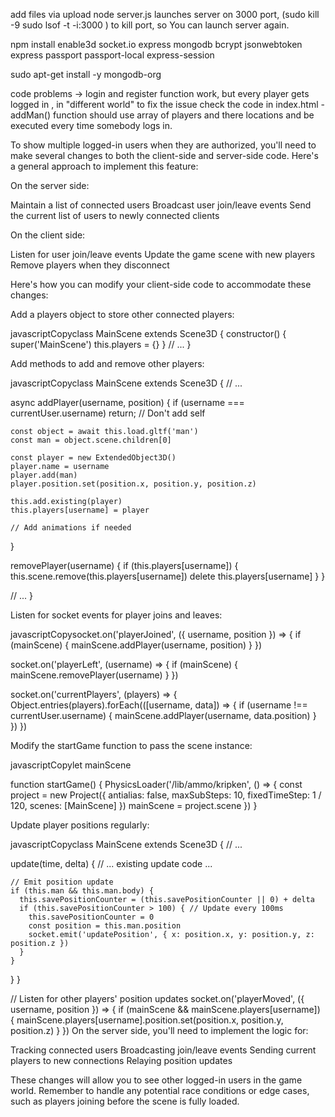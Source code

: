 add files via upload node server.js launches server on 3000 port, (sudo kill -9 sudo lsof -t -i:3000 ) to kill port, so You can launch server again.

npm install enable3d socket.io express mongodb bcrypt jsonwebtoken express passport passport-local express-session

sudo apt-get install -y mongodb-org

code problems -> login and register function work, but every player gets logged in , in "different world"
to fix the issue check the code in index.html - addMan() function should use array of players and there locations
and be executed every time somebody logs in.


To show multiple logged-in users when they are authorized, you'll need to make several changes to both the client-side and server-side code. Here's a general approach to implement this feature:

On the server side:

Maintain a list of connected users
Broadcast user join/leave events
Send the current list of users to newly connected clients


On the client side:

Listen for user join/leave events
Update the game scene with new players
Remove players when they disconnect



Here's how you can modify your client-side code to accommodate these changes:

Add a players object to store other connected players:

javascriptCopyclass MainScene extends Scene3D {
  constructor() {
    super('MainScene')
    this.players = {}
  }
  // ...
}

Add methods to add and remove other players:

javascriptCopyclass MainScene extends Scene3D {
  // ...

  async addPlayer(username, position) {
    if (username === currentUser.username) return; // Don't add self

    const object = await this.load.gltf('man')
    const man = object.scene.children[0]

    const player = new ExtendedObject3D()
    player.name = username
    player.add(man)
    player.position.set(position.x, position.y, position.z)

    this.add.existing(player)
    this.players[username] = player

    // Add animations if needed
  }

  removePlayer(username) {
    if (this.players[username]) {
      this.scene.remove(this.players[username])
      delete this.players[username]
    }
  }

  // ...
}

Listen for socket events for player joins and leaves:

javascriptCopysocket.on('playerJoined', ({ username, position }) => {
  if (mainScene) {
    mainScene.addPlayer(username, position)
  }
})

socket.on('playerLeft', (username) => {
  if (mainScene) {
    mainScene.removePlayer(username)
  }
})

socket.on('currentPlayers', (players) => {
  Object.entries(players).forEach(([username, data]) => {
    if (username !== currentUser.username) {
      mainScene.addPlayer(username, data.position)
    }
  })
})

Modify the startGame function to pass the scene instance:

javascriptCopylet mainScene

function startGame() {
  PhysicsLoader('/lib/ammo/kripken', () => {
    const project = new Project({
      antialias: false,
      maxSubSteps: 10,
      fixedTimeStep: 1 / 120,
      scenes: [MainScene]
    })
    mainScene = project.scene
  })
}

Update player positions regularly:

javascriptCopyclass MainScene extends Scene3D {
  // ...

  update(time, delta) {
    // ... existing update code ...

    // Emit position update
    if (this.man && this.man.body) {
      this.savePositionCounter = (this.savePositionCounter || 0) + delta
      if (this.savePositionCounter > 100) { // Update every 100ms
        this.savePositionCounter = 0
        const position = this.man.position
        socket.emit('updatePosition', { x: position.x, y: position.y, z: position.z })
      }
    }
  }
}

// Listen for other players' position updates
socket.on('playerMoved', ({ username, position }) => {
  if (mainScene && mainScene.players[username]) {
    mainScene.players[username].position.set(position.x, position.y, position.z)
  }
})
On the server side, you'll need to implement the logic for:

Tracking connected users
Broadcasting join/leave events
Sending current players to new connections
Relaying position updates

These changes will allow you to see other logged-in users in the game world. Remember to handle any potential race conditions or edge cases, such as players joining before the scene is fully loaded.
